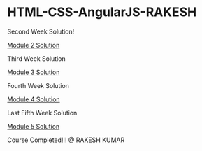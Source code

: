 # HTML-CSS-AngularJS-RAKESH

Second Week Solution!

[Module 2 Solution](Mod2_Sol)

Third Week Solution

[Module 3 Solution](Mod3_Sol)

Fourth Week Solution

[Module 4 Solution](Mod4_Sol)

Last Fifth Week Solution

[Module 5 Solution](Mod5_Sol)

Course Completed!!! @ RAKESH KUMAR
